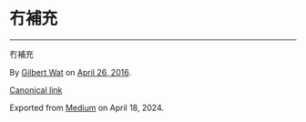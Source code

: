 # 冇補充

* * *

冇補充

By [Gilbert Wat](https://medium.com/@gilbertwat) on [April 26,
2016](https://medium.com/p/d0ec713f25cf).

[Canonical
link](https://medium.com/@gilbertwat/%E5%86%87%E8%A3%9C%E5%85%85-d0ec713f25cf)

Exported from [Medium](https://medium.com) on April 18, 2024.

